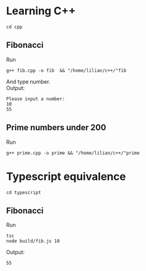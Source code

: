 # Learning C++
```
cd cpp
```
## Fibonacci
Run
```
g++ fib.cpp -o fib  && "/home/lilian/c++/"fib
```
And type number. \
Output:
```
Please input a number: 
10
55
```

## Prime numbers under 200
Run
```
g++ prime.cpp -o prime && "/home/lilian/c++/"prime
```

# Typescript equivalence
```
cd typescript
```

## Fibonacci
Run
```
tsc 
node build/fib.js 10
```
Output:
```
55
```